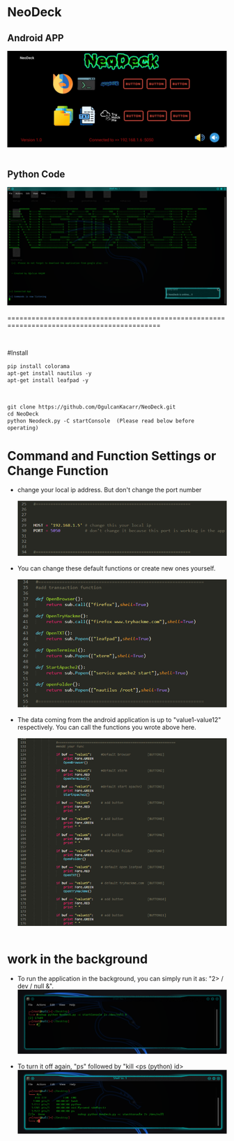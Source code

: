 # NeoDeck

## Android APP

![AndroidAPP](https://github.com/OgulcanKacarr/NeoDeck/blob/main/Images/App.jpg)<br><br>
## Python Code
![pythonCode](https://github.com/OgulcanKacarr/NeoDeck/blob/main/Images/working.png)<br><br>
============================================================================================<br><br>
## 
#Install<br>
```
pip install colorama
apt-get install nautilus -y
apt-get install leafpad -y

```
<br>

```
git clone https://github.com/OgulcanKacarr/NeoDeck.git
cd NeoDeck
python Neodeck.py -C startConsole  (Please read below before operating)

```
# Command and Function Settings or Change Function

- change your local ip address. But don't change the port number<br><br>
![ipSettings](https://github.com/OgulcanKacarr/NeoDeck/blob/main/Images/ipSettings.png)<br><br>
- You can change these default functions or create new ones yourself.<br><br>
![ipSettings](https://github.com/OgulcanKacarr/NeoDeck/blob/main/Images/changeFunc.png)<br><br>
- The data coming from the android application is up to "value1-value12" respectively. You can call the functions you wrote above here.<br><br>
![ipSettings](https://github.com/OgulcanKacarr/NeoDeck/blob/main/Images/getAppValue.png)<br><br>

# work in the background

- To run the application in the background, you can simply run it as: "2> / dev / null &".
![backGround](https://github.com/OgulcanKacarr/NeoDeck/blob/main/Images/background.png)<br><br>
- To turn it off again, "ps" followed by "kill <ps (python) id>
![ps](https://github.com/OgulcanKacarr/NeoDeck/blob/main/Images/psandkill.png)<br><br>
